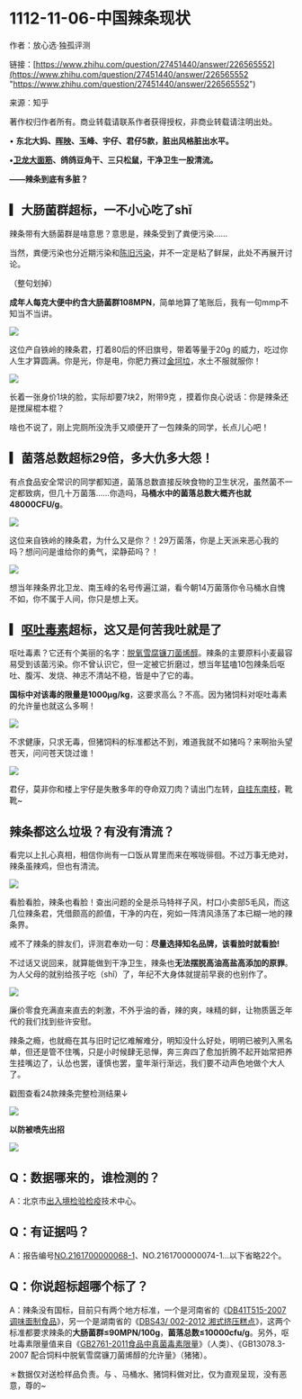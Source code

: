 # 1112-11-06-中国辣条现状

作者：放心选·独孤评测 &#x20;

链接：[https://www.zhihu.com/question/27451440/answer/226565552](https://www.zhihu.com/question/27451440/answer/226565552 "https://www.zhihu.com/question/27451440/answer/226565552") &#x20;

来源：知乎 &#x20;

著作权归作者所有。商业转载请联系作者获得授权，非商业转载请注明出处。 &#x20;

• **东北大妈、**[**晖映**](https://www.zhihu.com/search?q=晖映\&search_source=Entity\&hybrid_search_source=Entity\&hybrid_search_extra={"sourceType":"answer","sourceId":226565552} "晖映")**、玉峰、宇仔、君仔5款，脏出风格脏出水平。**

**•**[**卫龙大面筋**](https://www.zhihu.com/search?q=卫龙大面筋\&search_source=Entity\&hybrid_search_source=Entity\&hybrid_search_extra={"sourceType":"answer","sourceId":226565552} "卫龙大面筋")**、鸽鸽豆角干、三只松鼠，干净卫生一股清流。**

**——辣条到底有多脏？**

## **▎大肠菌群超标，一不小心吃了shǐ**

辣条带有大肠菌群是啥意思？意思是，辣条受到了粪便污染……

当然，粪便污染也分近期污染和[陈旧污染](https://www.zhihu.com/search?q=陈旧污染\&search_source=Entity\&hybrid_search_source=Entity\&hybrid_search_extra={"sourceType":"answer","sourceId":226565552} "陈旧污染")，并不一定是粘了鲜屎，此处不再展开讨论。

（整句划掉）

**成年人每克大便中约含大肠菌群108MPN**，简单地算了笔账后，我有一句mmp不知当不当讲。

![](https://picx.zhimg.com/50/v2-6698bea929079aa91560181128ebb420_720w.jpg?source=1940ef5c)

这位产自铁岭的辣条君，打着80后的怀旧旗号，带着等量于20g 的威力，吃过你人生才算圆满。你是光，你是电，你肥力赛过[金坷垃](https://www.zhihu.com/search?q=金坷垃\&search_source=Entity\&hybrid_search_source=Entity\&hybrid_search_extra={"sourceType":"answer","sourceId":226565552} "金坷垃")，水土不服就服你！

![](https://picx.zhimg.com/50/v2-a986b0202f3de4f520573c9f35d5b0a2_720w.jpg?source=1940ef5c)

长着一张身价1块的脸，实际却要7块2，附带9克 ，摸着你良心说话：你是辣条还是搅屎棍本棍？

啥也不说了，刚上完厕所没洗手又顺便开了一包辣条的同学，长点儿心吧！

## **▎菌落总数超标29倍，多大仇多大怨！**

有点食品安全常识的同学都知道，菌落总数直接反映食物的卫生状况，虽然菌不一定都致病，但几十万菌落……你造吗，**马桶水中的菌落总数大概齐也就48000CFU/g**。

![](https://pic1.zhimg.com/50/v2-a1e2b44d22328bb14ff2bf36192afacb_720w.jpg?source=1940ef5c)

这位来自铁岭的辣条君，为什么又是你？！29万菌落，你是上天派来恶心我的吗？想问问是谁给你的勇气，梁静茹吗？！

![](https://pica.zhimg.com/50/v2-cf00d6fe4d327d9321ac08c612f03cc9_720w.jpg?source=1940ef5c)

想当年辣条界北卫龙、南玉峰的名号传遍江湖，看今朝14万菌落你令马桶水自愧不如，你不属于人间，你只是想上天。

## **▎**[**呕吐毒素**](https://www.zhihu.com/search?q=呕吐毒素\&search_source=Entity\&hybrid_search_source=Entity\&hybrid_search_extra={"sourceType":"answer","sourceId":226565552} "呕吐毒素")**超标，这又是何苦我吐就是了**

呕吐毒素？它还有个美丽的名字：[脱氧雪腐镰刀菌烯醇](https://www.zhihu.com/search?q=脱氧雪腐镰刀菌烯醇\&search_source=Entity\&hybrid_search_source=Entity\&hybrid_search_extra={"sourceType":"answer","sourceId":226565552} "脱氧雪腐镰刀菌烯醇")。辣条的主要原料小麦最容易受到该菌污染。你不曾认识它，但一定被它折磨过，想当年猛嗑10包辣条后呕吐、腹泻、发烧、神志不清站不稳，皆是中了它的毒。

**国标中对该毒的限量是1000μg/kg**，这要求高么？不高。因为猪饲料对呕吐毒素的允许量也就这么多啊！

![](https://pic1.zhimg.com/50/v2-30a75270bee5fc6a0d2f276cfb63876f_720w.jpg?source=1940ef5c)

不求健康，只求无毒，但猪饲料的标准都达不到，难道我就不如猪吗？来啊抬头望苍天，问问苍天饶过谁！

![](https://picx.zhimg.com/50/v2-1199c33532108e11071a81bd92062b9a_720w.jpg?source=1940ef5c)

君仔，莫非你和楼上宇仔是失散多年的夺命双刀肉？请出门左转，[自挂东南枝](https://www.zhihu.com/search?q=自挂东南枝\&search_source=Entity\&hybrid_search_source=Entity\&hybrid_search_extra={"sourceType":"answer","sourceId":226565552} "自挂东南枝")，靴靴\~

## **辣条都这么垃圾？有没有清流？**

看完以上扎心真相，相信你尚有一口饭从胃里而来在喉咙徘徊。不过万事无绝对，辣条虽辣鸡，但也有清流。

![](https://pic1.zhimg.com/50/v2-011444e36dfa04545a68227cf547e972_720w.jpg?source=1940ef5c)

看脸看脸，辣条也看脸！查出问题的全是杀马特祥子风，村口小卖部5毛风，而这几位辣条君，凭借颇高的颜值，干净的内在，宛如一阵清风涤荡了本已糊一地的辣条界。

戒不了辣条的胖友们，评测君奉劝一句：**尽量选择知名品牌，该看脸时就看脸!**

不过话又说回来，就算能做到干净卫生，辣条也**无法摆脱高油高盐高添加的原罪**。为人父母的就别给孩子吃（shǐ）了，年纪不大身体就提前早衰的也别作了。

![](https://picx.zhimg.com/50/v2-c6aa650104b3ddf08e8437e3f5974cb2_720w.jpg?source=1940ef5c)

廉价零食充满直来直去的刺激，不外乎油的香，辣的爽，味精的鲜，让物质匮乏年代的我们找到些许安慰。

辣条之瘾，也就瘾在其与旧时记忆难解难分，明知没什么好处，明明已被列入黑名单，但还是管不住嘴，只是小时候肆无忌惮，奔三奔四了愈加折腾不起开始常把养生挂嘴边了，认怂也罢，谨慎也罢，童年渐行渐远，我们要不动声色地做个大人了。

戳图查看24款辣条完整检测结果↓

![](https://picx.zhimg.com/50/v2-091c94b2fde5eee17d168a3aa595462f_720w.jpg?source=1940ef5c)

**以防被喷先出招**

![](https://picx.zhimg.com/50/v2-80dfaada61d8b6064758f6c873b1cb90_720w.jpg?source=1940ef5c)

## **Q：数据哪来的，谁检测的？**

A：北京市[出入境检验检疫](https://www.zhihu.com/search?q=出入境检验检疫\&search_source=Entity\&hybrid_search_source=Entity\&hybrid_search_extra={"sourceType":"answer","sourceId":226565552} "出入境检验检疫")技术中心。

## **Q：有证据吗？**

A：报告编号[NO.2161700000068-1](https://www.zhihu.com/search?q=NO.2161700000068-1\&search_source=Entity\&hybrid_search_source=Entity\&hybrid_search_extra={"sourceType":"answer","sourceId":226565552} "NO.2161700000068-1")、NO.2161700000074-1…以下省略22个。

## **Q：你说超标超哪个标了？**

A：辣条没有国标，目前只有两个地方标准，一个是河南省的《[DB41T515-2007调味面制食品](https://www.zhihu.com/search?q=DB41T515-2007调味面制食品\&search_source=Entity\&hybrid_search_source=Entity\&hybrid_search_extra={"sourceType":"answer","sourceId":226565552} "DB41T515-2007调味面制食品")》，另一个是湖南省的《[DBS43/ 002-2012 湘式挤压糕点](<https://www.zhihu.com/search?q=DBS43/ 002-2012 湘式挤压糕点\&search_source=Entity\&hybrid_search_source=Entity\&hybrid_search_extra={"sourceType":"answer","sourceId":226565552}> "DBS43/ 002-2012 湘式挤压糕点")》，这两个标准都要求辣条的**大肠菌群≤90MPN/100g**，**菌落总数≤10000cfu/g**。另外，呕吐毒素限量值来自《[GB2761-2011食品中真菌毒素限量](https://www.zhihu.com/search?q=GB2761-2011食品中真菌毒素限量\&search_source=Entity\&hybrid_search_source=Entity\&hybrid_search_extra={"sourceType":"answer","sourceId":226565552} "GB2761-2011食品中真菌毒素限量")》（人类）、《GB13078.3-2007 配合饲料中脱氧雪腐镰刀菌烯醇的允许量》（猪猪）。

＊数据仅对送检样品负责。与 、马桶水、猪饲料做对比，仅为直观呈现，没有恶意，尊的\~
